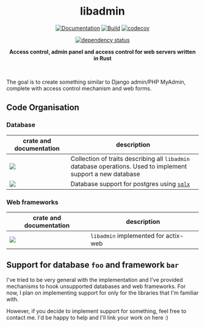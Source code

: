 <div align="center"><h1>libadmin</h1>

[![Documentation](https://img.shields.io/badge/docs-master-blue)](https://realaravinth.github.io/libadmin/actix_auth_middleware/)
[![Build](https://github.com/realaravinth/libadmin/actions/workflows/linux.yml/badge.svg)](https://github.com/realaravinth/libadmin/actions/workflows/linux.yml)
[![codecov](https://codecov.io/gh/realaravinth/libadmin/branch/master/graph/badge.svg?token=TYZXLOOHYQ)](https://codecov.io/gh/realaravinth/libadmin)

[![dependency status](https://deps.rs/repo/github/realaravinth/libadmin/status.svg)](https://deps.rs/repo/github/realaravinth/libadmin)

  <p>
    <strong>Access control, admin panel and access control for web
	servers written in Rust</strong>
  </p>
<br /></div>

The goal is to create something similar to Django admin/PHP MyAdmin,
complete with access control mechanism and web forms.

## Code Organisation

### Database

| crate and documentation                                                                          | description                                                                                                  |
| ------------------------------------------------------------------------------------------------ | ------------------------------------------------------------------------------------------------------------ |
| [![](https://img.shields.io/badge/docs-db--core-orange)](./database/db-core/)                    | Collection of traits describing all `libadmin` database operations. Used to implement support a new database |
| [![](https://img.shields.io/badge/docs-db--sqlx--postgres-orange)](./database/db-sqlx-postgres/) | Database support for postgres using [`sqlx`](https://crates.io/crates/sqlx)                                  |

### Web frameworks

| crate and documentation                                                                     | description                          |
| ------------------------------------------------------------------------------------------- | ------------------------------------ |
| [![](https://img.shields.io/badge/docs-libadmin--actix--web-green)](./framework/actix-web/) | `libadmin` implemented for actix-web |

## Support for database `foo` and framework `bar`

I've tried to be very general with the implementation and I've provided
mechanisms to hook unsupported databases and web frameworks. For now, I plan
on implementing support for only for the libraries that I'm familiar
with.

However, if you decide to implement support for something, feel
free to contact me. I'd be happy to help and I'll link your work on
here :)

